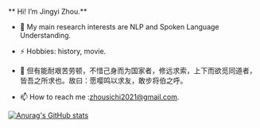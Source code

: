 ** Hi! I’m Jingyi Zhou.**

- 🌱 My main research interests are NLP and Spoken Language Understanding.

- ⚡ Hobbies: history, movie.
 
- 👀 但有能耐艰苦劳顿，不惜己身而为国家者，修远求索，上下而欲觅同道者，皆吾之所求也。故曰：愿嘤鸣以求友，敢步将伯之呼。
  
- 📫 How to reach me :zhousichi2021@gmail.com.

[![Anurag's GitHub stats](https://github-readme-stats.vercel.app/api?username=zsc19)](https://github.com/anuraghazra/github-readme-stats)
<!---
zsc19/zsc19 is a ✨ special ✨ repository because its `README.md` (this file) appears on your GitHub profile.
You can click the Preview link to take a look at your changes.
- 💞️ I’m looking to collaborate on ...
- 👀 I’m interested in ...
--->

